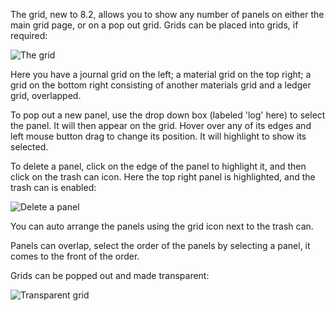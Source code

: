 The grid, new to 8.2, allows you to show any number of panels on either the main grid page, or on a pop out grid.  Grids can be placed into grids, if required:

![The grid](http://i.imgur.com/O6MtX9A.png)

Here you have a journal grid on the left; a material grid on the top right; a grid on the bottom right consisting of another materials grid and a ledger grid, overlapped.

To pop out a new panel, use the drop down box (labeled 'log' here) to select the panel.  It will then appear on the grid. Hover over any of its edges and left mouse button drag to change its position.  It will highlight to show its selected.  

To delete a panel, click on the edge of the panel to highlight it, and then click on the trash can icon. Here the top right panel is highlighted, and the trash can is enabled:

![Delete a panel](http://i.imgur.com/swHjEVI.png)

You can auto arrange the panels using the grid icon next to the trash can.

Panels can overlap, select the order of the panels by selecting a panel, it comes to the front of the order.

Grids can be popped out and made transparent:

![Transparent grid](http://i.imgur.com/u6akIoq.png)

